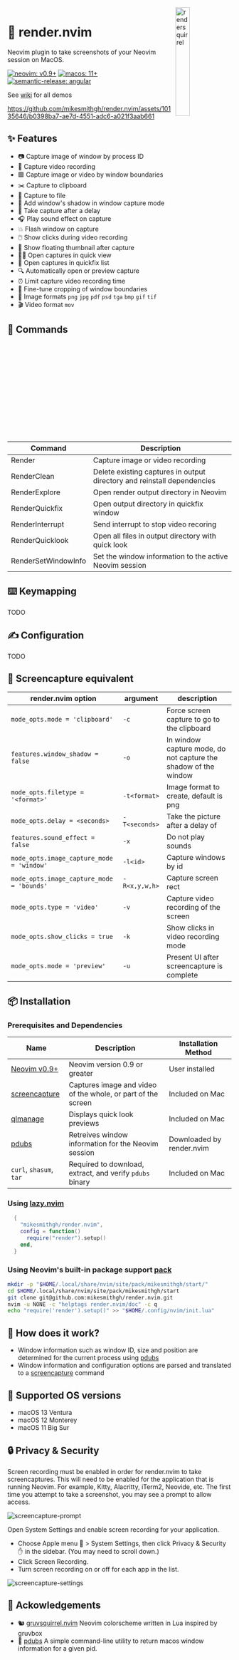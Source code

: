 <img src="https://user-images.githubusercontent.com/10135646/225309637-0c194a45-2e37-44fc-9045-610044cdbd90.png" alt="rendersquirrel" style="width: 25%" align="right" />

# 📸 render.nvim
Neovim plugin to take screenshots of your Neovim session on MacOS.

<!-- panvimdoc-ignore-start -->

[![neovim: v0.9+](https://img.shields.io/static/v1?style=for-the-badge&label=neovim&message=v0.9%2b&logo=neovim&labelColor=282828&logoColor=8faa80&color=414b32)](https://neovim.io/)
[![macos: 11+](https://img.shields.io/static/v1?style=for-the-badge&label=macos&message=11%2b&logo=apple&labelColor=282828&logoColor=968c81&color=968c81)](https://www.apple.com/macos)
[![semantic-release: angular](https://img.shields.io/static/v1?style=for-the-badge&label=semantic-release&message=angular&logo=semantic-release&labelColor=282828&logoColor=d8869b&color=8f3f71)](https://github.com/semantic-release/semantic-release)

See [wiki](https://github.com/mikesmithgh/render.nvim/wiki#demos) for all demos

https://github.com/mikesmithgh/render.nvim/assets/10135646/b0398ba7-ae7d-4551-adc6-a021f3aab661

<!-- panvimdoc-ignore-end -->

## ✨ Features
- 📷 Capture image of window by process ID
- 🎥 Capture video recording
- 🟪 Capture image or video by window boundaries
- ✂️  Capture to clipboard
- 💾 Capture to file
- 🔳 Add window's shadow in window capture mode
- 🔢 Take capture after a delay
- 🎧 Play sound effect on capture
- 💥 Flash window on capture
- 🖱️ Show clicks during video recording
- 💅 Show floating thumbnail after capture
- 🏃‍♂️ Open captures in quick view
- 🔧 Open captures in quickfix list
- 🔍 Automatically open or preview capture
- ⏰ Limit capture video recording time
- 📝 Fine-tune cropping of window boundaries
- 🤳 Image formats `png` `jpg` `pdf` `psd` `tga` `bmp` `gif` `tif`
- 🎬 Video format `mov`

## 🫡 Commands
| Command             | Description                                                             |
|---------------------|-------------------------------------------------------------------------|
| Render              | Capture image or video recording                                        |                                                                                               
| RenderClean         | Delete existing captures in output directory and reinstall dependencies |
| RenderExplore       | Open render output directory in Neovim                                  |
| RenderQuickfix      | Open output directory in quickfix window                                |
| RenderInterrupt     | Send interrupt to stop video recoring                                   |
| RenderQuicklook     | Open all files in output directory with quick look                      |
| RenderSetWindowInfo | Set the window information to the active Neovim session                 |

## ⌨️ Keymapping
TODO

## ✍️ Configuration
TODO

## 🟰 Screencapture equivalent
| render.nvim option                        | argument       | description                                                     |
|-------------------------------------------|----------------|-----------------------------------------------------------------|
| `mode_opts.mode = 'clipboard'`            | `-c`           | Force screen capture to go to the clipboard                     |
| `features.window_shadow = false`          | `-o`           | In window capture mode, do not capture the shadow of the window |
| `mode_opts.filetype = '<format>'`         | `-t<format>`   | Image format to create, default is png                          |
| `mode_opts.delay = <seconds>`             | `-T<seconds>`  | Take the picture after a delay of <seconds>                     |
| `features.sound_effect = false`           | `-x`           | Do not play sounds                                              |
| `mode_opts.image_capture_mode = 'window'` | `-l<id>`       | Capture windows by id                                           |
| `mode_opts.image_capture_mode = 'bounds'` | `-R<x,y,w,h>`  | Capture screen rect                                             |
| `mode_opts.type = 'video'`                | `-v`           | Capture video recording of the screen                           |
| `mode_opts.show_clicks = true`            | `-k`           | Show clicks in video recording mode                             |
| `mode_opts.mode = 'preview'`              | `-u`           | Present UI after screencapture is complete                      |

## 📦 Installation

### Prerequisites and Dependencies
| Name                                                      | Description                                                  | Installation Method       |
|-----------------------------------------------------------|--------------------------------------------------------------|---------------------------|
| [Neovim v0.9+](https://github.com/neovim/neovim/releases) | Neovim version 0.9 or greater                                | User installed            |
| [screencapture](https://ss64.com/osx/screencapture.html)  | Captures image and video of the whole, or part of the screen | Included on Mac           |
| [qlmanage](https://ss64.com/osx/qlmanage.html)            | Displays quick look previews                                 | Included on Mac           |
| [pdubs](https://github.com/mikesmithgh/pdubs)             | Retreives window information for the Neovim session          | Downloaded by render.nvim |
| `curl`, `shasum`, `tar`                                   | Required to download, extract, and verify `pdubs` binary     | Included on Mac           |

### Using [lazy.nvim](https://github.com/folke/lazy.nvim)
```lua
  {
    "mikesmithgh/render.nvim",
    config = function()
      require("render").setup()
    end,
  }
```

### Using Neovim's built-in package support [pack](https://neovim.io/doc/user/usr_05.html#05.4)
```bash
mkdir -p "$HOME/.local/share/nvim/site/pack/mikesmithgh/start/"
cd $HOME/.local/share/nvim/site/pack/mikesmithgh/start
git clone git@github.com:mikesmithgh/render.nvim.git
nvim -u NONE -c "helptags render.nvim/doc" -c q
echo "require('render').setup()" >> "$HOME/.config/nvim/init.lua" 
```

## 🤷 How does it work?
- Window information such as window ID, size and position are determined for the current process using [pdubs](https://github.com/mikesmithgh/pdubs)
- Window information and configuration options are parsed and translated to a [screencapture](https://ss64.com/osx/screencapture.html) command

## 🍎 Supported OS versions
- macOS 13 Ventura
- macOS 12 Monterey
- macOS 11 Big Sur

## 🔒 Privacy & Security
Screen recording must be enabled in order for render.nvim to take screencaptures. This will need to be enabled for the application that is running Neovim. For example, Kitty, Alacritty, iTerm2, Neovide, etc. The first time you attempt to take a screenshot, you may see a prompt to allow access.

![screencapture-prompt](https://github.com/mikesmithgh/render.nvim/assets/10135646/e363c75f-4b00-489b-b0ea-17215a0d37cb)

Open System Settings and enable screen recording for your application.

- Choose Apple menu 🍎 > System Settings, then click Privacy & Security ✋ in the sidebar. (You may need to scroll down.)
- Click Screen Recording.
- Turn screen recording on or off for each app in the list.

![screencapture-settings](https://github.com/mikesmithgh/render.nvim/assets/10135646/8fe09d3f-2427-4633-abf2-a54e9c9b8fb4)

## 🤝 Ackowledgements
- 🐿️ [gruvsquirrel.nvim](https://github.com/mikesmithgh/gruvsquirrel.nvim) Neovim colorscheme written in Lua inspired by gruvbox
- 🦬 [pdubs](https://github.com/mikesmithgh/pdubs) A simple command-line utility to return macos window information for a given pid.
